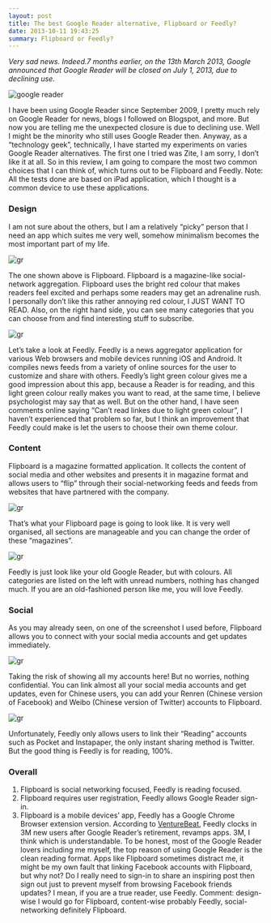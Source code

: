 ```yaml
---
layout: post
title: The best Google Reader alternative, Flipboard or Feedly?
date: 2013-10-11 19:43:25
summary: Flipboard or Feedly? 
---
```

*Very sad news. Indeed.7 months earlier, on the 13th March 2013, Google announced that Google Reader will be closed on July 1, 2013, due to declining use.*

![google reader](/images/gr/gr-1.png)

I have been using Google Reader since September 2009, I pretty much rely on Google Reader for news, blogs I followed on Blogspot, and more. But now you are telling me the unexpected closure is due to declining use. Well I might be the minority who still uses Google Reader then. Anyway, as a “technology geek”, technically, I have started my experiments on varies Google Reader alternatives.
The first one I tried was Zite, I am sorry, I don’t like it at all. So in this review, I am going to compare the most two common choices that I can think of, which turns out to be Flipboard and Feedly.
Note: All the tests done are based on iPad application, which I thought is a common device to use these applications.
### Design
I am not sure about the others, but I am a relatively “picky” person that I need an app which suites me very well, somehow minimalism becomes the most important part of my life.

![gr](/images/gr/gr-2.png)

The one shown above is Flipboard. Flipboard is a magazine-like social-network aggregation.
Flipboard uses the bright red colour that makes readers feel excited and perhaps some readers may get an adrenaline rush. I personally don’t like this rather annoying red colour, I JUST WANT TO READ. Also, on the right hand side, you can see many categories that you can choose from and find interesting stuff to subscribe.

![gr](/images/gr/gr-3.png)

Let’s take a look at Feedly. Feedly is a news aggregator application for various Web browsers and mobile devices running iOS and Android. It compiles news feeds from a variety of online sources for the user to customize and share with others.
Feedly’s light green colour gives me a good impression about this app, because a Reader is for reading, and this light green colour really makes you want to read, at the same time, I believe psychologist may say that as well. But on the other hand, I have seen comments online saying “Can’t read linkes due to light green colour”, I haven’t experienced that problem so far, but I think an improvement that Feedly could make is let the users to choose their own theme colour.
### Content
Flipboard is a magazine formatted application. It collects the content of social media and other websites and presents it in magazine format and allows users to “flip” through their social-networking feeds and feeds from websites that have partnered with the company.

![gr](/images/gr/gr-4.png)

That’s what your Flipboard page is going to look like. It is very well organised, all sections are manageable and you can change the order of these “magazines”.

![gr](/images/gr/gr-5.png)

Feedly is just look like your old Google Reader, but with colours. All categories are listed on the left with unread numbers, nothing has changed much. If you are an old-fashioned person like me, you will love Feedly.
### Social 
As you may already seen, on one of the screenshot I used before, Flipboard allows you to connect with your social media accounts and get updates immediately.

![gr](/images/gr/gr-6.png)

Taking the risk of showing all my accounts here! But no worries, nothing confidential. You can link almost all your social media accounts and get updates, even for Chinese users, you can add your Renren (Chinese version of Facebook) and Weibo (Chinese version of Twitter) accounts to Flipboard.

![gr](/images/gr/gr-7.png)

Unfortunately, Feedly only allows users to link their “Reading” accounts such as Pocket and Instapaper, the only instant sharing method is Twitter. But the good thing is Feedly is for reading, 100%.
### Overall
1. Flipboard is social networking focused, Feedly is reading focused.
2. Flipboard requires user registration, Feedly allows Google Reader sign-in.
3. Flipboard is a mobile devices’ app, Feedly has a Google Chrome Browser extension version.
According to [VentureBeat](http://venturebeat.com/2013/04/01/feedly-3m-users-new-mobile-apps/), Feedly clocks in 3M new users after Google Reader’s retirement, revamps apps. 3M, I think which is understandable. To be honest, most of the Google Reader lovers including me myself, the top reason of using Google Reader is the clean reading format. Apps like Flipboard sometimes distract me, it might be my own fault that linking Facebook accounts with Flipboard, but why not? Do I really need to sign-in to share an inspiring post then sign out just to prevent myself from browsing Facebook friends updates? I mean, if you are a true reader, use Feedly.
Comment: design-wise I would go for Flipboard, content-wise probably Feedly, social-networking definitely Flipboard.

